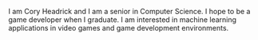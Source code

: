 I am Cory Headrick and I am a senior in Computer Science. I hope to be a game developer when I graduate. I am interested in machine learning applications in video games and game development environments.
